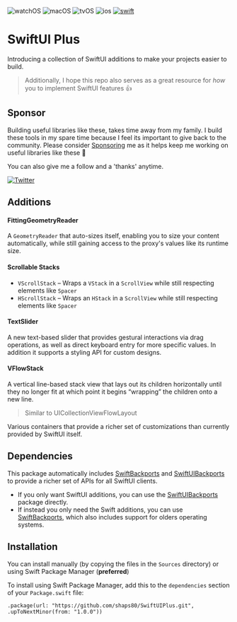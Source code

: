 ![watchOS](https://img.shields.io/badge/watchOS-DE1F51)
![macOS](https://img.shields.io/badge/macOS-EE751F)
![tvOS](https://img.shields.io/badge/tvOS-00B9BB)
![ios](https://img.shields.io/badge/iOS-0C62C7)
[![swift](https://img.shields.io/endpoint?url=https%3A%2F%2Fswiftpackageindex.com%2Fapi%2Fpackages%2Fshaps80%2FSwiftUIPlus%2Fbadge%3Ftype%3Dswift-versions)](https://swiftpackageindex.com/shaps80/SwiftUIPlus)

# SwiftUI Plus

Introducing a collection of SwiftUI additions to make your projects easier to build.

> Additionally, I hope this repo also serves as a great resource for _how_ you to implement SwiftUI features 👍

## Sponsor

Building useful libraries like these, takes time away from my family. I build these tools in my spare time because I feel its important to give back to the community. Please consider [Sponsoring](https://github.com/sponsors/shaps80) me as it helps keep me working on useful libraries like these 😬

You can also give me a follow and a 'thanks' anytime.

[![Twitter](https://img.shields.io/badge/Twitter-@shaps-4AC71B)](http://twitter.com/shaps)

## Additions

#### FittingGeometryReader

A `GeometryReader` that auto-sizes itself, enabling you to size your content automatically, while still gaining access to the proxy's values like its runtime size.

#### Scrollable Stacks

- `VScrollStack` – Wraps a `VStack` in a `ScrollView` while still respecting elements like `Spacer`
- `HScrollStack` – Wraps an `HStack` in a `ScrollView` while still respecting elements like `Spacer`

#### TextSlider

A new text-based slider that provides gestural interactions via drag operations, as well as direct keyboard entry for more specific values. In addition it supports a styling API for custom designs.

#### VFlowStack

A vertical line-based stack view that lays out its children horizontally until they no longer fit at which point it begins “wrapping” the children onto a new line.

> Similar to UICollectionViewFlowLayout


Various containers that provide a richer set of customizations than currently provided by SwiftUI itself.

## Dependencies

This package automatically includes [SwiftBackports](https://github.com/shaps80/SwiftBackports) and [SwiftUIBackports](https://github.com/shaps80/SwiftUIBackports) to provide a richer set of APIs for all SwiftUI clients.

- If you only want SwiftUI additions, you can use the [SwiftUIBackports](https://github.com/shaps80/SwiftUIBackports) package directly.
- If instead you only need the Swift additions, you can use [SwiftBackports](https://github.com/shaps80/SwiftBackports), which also includes support for olders operating systems.

## Installation

You can install manually (by copying the files in the `Sources` directory) or using Swift Package Manager (**preferred**)

To install using Swift Package Manager, add this to the `dependencies` section of your `Package.swift` file:

`.package(url: "https://github.com/shaps80/SwiftUIPlus.git", .upToNextMinor(from: "1.0.0"))`
